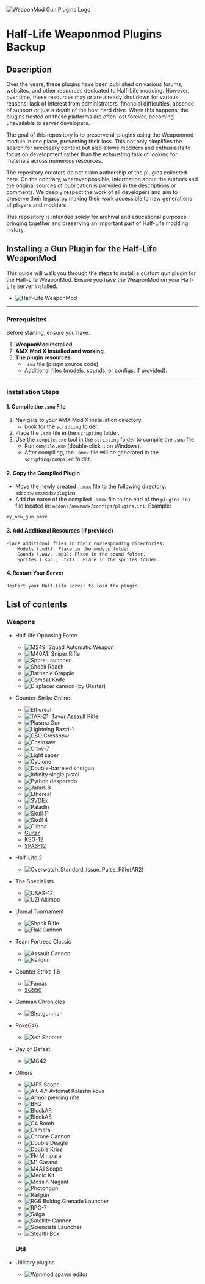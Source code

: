 ![WeaponMod Gun Plugins Logo](https://github.com/user-attachments/assets/7422beef-a99e-4460-8fae-7dbc919817f9)
# Half-Life Weaponmod Plugins Backup 

## Description 

Over the years, these plugins have been published on various forums, websites, and other resources dedicated to Half-Life modding. However, over time, these resources may or are already shut down for various reasons: lack of interest from administrators, financial difficulties, absence of support or just a death of the host hard drive. When this happens, the plugins hosted on these platforms are often lost forever, becoming unavailable to server developers.

The goal of this repository is to preserve all plugins using the Weaponmod module in one place, preventing their loss. This not only simplifies the search for necessary content but also allows modders and enthusiasts to focus on development rather than the exhausting task of looking for materials across numerous resources.

The repository creators do not claim authorship of the plugins collected here. On the contrary, wherever possible, information about the authors and the original sources of publication is provided in the descriptions or comments. We deeply respect the work of all developers and aim to preserve their legacy by making their work accessible to new generations of players and modders.

This repository is intended solely for archival and educational purposes, bringing together and preserving an important part of Half-Life modding history.

## Installing a Gun Plugin for the Half-Life WeaponMod

This guide will walk you through the steps to install a custom gun plugin for the Half-Life WeaponMod. Ensure you have the WeaponMod on your Half-Life server installed.

- ![Half-Life WeaponMod](https://github.com/tmp64/weaponmod)
---

### Prerequisites

Before starting, ensure you have:
1. **WeaponMod installed**.
2. **AMX Mod X installed and working**.
3. **The plugin resources**:
   - `.sma` file (plugin source code).
   - Additional files (models, sounds, or configs, if provided).

---

### Installation Steps

#### 1. Compile the `.sma` File
1. Navigate to your AMX Mod X installation directory.
   - Look for the `scripting` folder.
2. Place the `.sma` file in the `scripting` folder.
3. Use the `compile.exe` tool in the `scripting` folder to compile the `.sma` file:
   - Run `compile.exe` (double-click it on Windows).
   - After compiling, the `.amxx` file will be generated in the `scripting/compiled` folder.

#### 2. Copy the Compiled Plugin
- Move the newly created `.amxx` file to the following directory: `addons/amxmodx/plugins`
- Add the name of the compiled `.amxx` file to the end of the `plugins.ini` file located in: `addons/amxmodx/configs/plugins.ini`. Example:

```plaintext
my_new_gun.amxx
```
#### 3. Add Additional Resources (if provided)

    Place additional files in their corresponding directories:
        Models (.mdl): Place in the models folder.
        Sounds (.wav, .mp3): Place in the sound folder.
        Sprites (.spr , .txt) : Place in the sprites folder.

#### 4. Restart Your Server

    Restart your Half-Life server to load the plugin.


## List of contents 

### Weapons

* Half-life Opposing Force
  - ![M249: Squad Automatic Weapon](https://github.com/andreiseverin/WeaponMod-guns-backup/tree/main/wpn_m249)
  - ![M40A1: Sniper Rifle](https://github.com/andreiseverin/WeaponMod-guns-backup/tree/main/wpn_sniperrifle)
  - ![Spore Launcher](https://github.com/andreiseverin/WeaponMod-guns-backup/tree/main/wpn_sporelauncher)
  - ![Shock Roach](https://github.com/andreiseverin/WeaponMod-guns-backup/tree/main/wpn_shockroach)
  - ![Barnacle Grapple](https://github.com/andreiseverin/WeaponMod-guns-backup/tree/main/wpn_grapple)
  - ![Combat Knife](https://github.com/andreiseverin/WeaponMod-guns-backup/tree/main/wpn_knife)
  - ![Displacer cannon (by Glaster)](https://github.com/andreiseverin/WeaponMod-guns-backup/tree/main/wpn_displacer)

* Counter-Strike Online
  - ![Ethereal](https://github.com/andreiseverin/WeaponMod-guns-backup/tree/main/wpn_ethereal)
  - ![TAR-21: Tavor Assault Rifle](https://github.com/andreiseverin/WeaponMod-guns-backup/tree/main/wpn_tar21)
  - ![Plasma Gun](https://github.com/andreiseverin/WeaponMod-guns-backup/tree/main/wpn_plasmagun)
  - ![Lightning Bazzi-1](https://github.com/andreiseverin/WeaponMod-guns-backup/tree/main/wpn_cart)
  - ![CSO Crossbow](https://github.com/andreiseverin/WeaponMod-guns-backup/tree/main/wpn_cbowex)
  - ![Chainsaw](https://github.com/andreiseverin/WeaponMod-guns-backup/tree/main/wpn_chainsaw)
  - ![Crow-7](https://github.com/andreiseverin/WeaponMod-guns-backup/tree/main/wpn_crow7)
  - ![Light saber](https://github.com/andreiseverin/WeaponMod-guns-backup/tree/main/wpn_cso_lightsaber)
  - ![Cyclone](https://github.com/andreiseverin/WeaponMod-guns-backup/tree/main/wpn_cyclone)
  - ![Double-barreled shotgun](https://github.com/andreiseverin/WeaponMod-guns-backup/tree/main/wpn_dbarrel)
  - ![Infinity single pistol](https://github.com/andreiseverin/WeaponMod-guns-backup/tree/main/wpn_infinity)
  - ![Python desperado](https://github.com/andreiseverin/WeaponMod-guns-backup/tree/main/wpn_desperado)
  - ![Janus 9](https://github.com/andreiseverin/WeaponMod-guns-backup/tree/main/wpn_emace)
  - ![Ethereal](https://github.com/andreiseverin/WeaponMod-guns-backup/tree/main/wpn_ethereal)
  - ![SVDEx](https://github.com/andreiseverin/WeaponMod-guns-backup/tree/main/wpn_svdex)
  - ![Paladin](https://github.com/andreiseverin/WeaponMod-guns-backup/tree/main/wpn_paladin)
  - ![Skull 11](https://github.com/andreiseverin/WeaponMod-guns-backup/tree/main/wpn_skull11)
  - ![Skull 4](https://github.com/andreiseverin/WeaponMod-guns-backup/tree/main/wpn_skull4)
  - ![Gilboa](https://github.com/andreiseverin/WeaponMod-guns-backup/tree/main/wpn_gilboa)
  - [Guitar](https://github.com/andreiseverin/WeaponMod-guns-backup/tree/main/wpn_guitar)
  - [KSG-12](https://github.com/andreiseverin/WeaponMod-guns-backup/tree/main/wpn_ksg12)
  - [SPAS-12](https://github.com/andreiseverin/WeaponMod-guns-backup/tree/main/wpn_spas12)

* Half-Life 2
  - ![Overwatch_Standard_Issue_Pulse_Rifle(AR2)](https://github.com/andreiseverin/WeaponMod-guns-backup/tree/main/wpn_ar2)

* The Specialists
  - ![USAS-12](https://github.com/andreiseverin/WeaponMod-guns-backup/tree/main/wpn_usas12)
  - ![UZI Akimbo](https://github.com/andreiseverin/WeaponMod-guns-backup/tree/main/wpn_uzi_akimbo)

* Unreal Tournament
  - ![Shock Rifle](https://github.com/andreiseverin/WeaponMod-guns-backup/tree/main/wpn_UT_ShockRifle)
  - ![Flak Cannon](https://github.com/andreiseverin/WeaponMod-guns-backup/tree/main/wpn_UT_FlakCannon)

* Team Fortress Classic
  - ![Assault Cannon](https://github.com/andreiseverin/WeaponMod-guns-backup/tree/main/wpn_ac)
  - ![Nailgun](https://github.com/andreiseverin/WeaponMod-guns-backup/tree/main/wpn_tfcnailgun)

* Counter Strike 1.6
  - ![Famas](https://github.com/andreiseverin/WeaponMod-guns-backup/tree/main/wpn_famas)
  - [SG550](https://github.com/andreiseverin/WeaponMod-guns-backup/tree/main/wpn_sg550)

* Gunman Chronicles
  - ![Shotgunman](https://github.com/andreiseverin/WeaponMod-guns-backup/tree/main/wpn_shotgunman)

* Poke646
  - ![Xen Shooter](https://github.com/andreiseverin/WeaponMod-guns-backup/tree/main/wpn_xen_shooter)

* Day of Defeat
  - ![MG42](https://github.com/andreiseverin/WeaponMod-guns-backup/tree/main/wpn_mg42)

* Others
  - ![MP5 Scope](https://github.com/andreiseverin/WeaponMod-guns-backup/tree/main/wpn_9mmarS)
  - ![AK-47: Avtomat Kalashnikova](https://github.com/andreiseverin/WeaponMod-guns-backup/tree/main/wpn_ak47)
  - ![Armor piercing rifle](https://github.com/andreiseverin/WeaponMod-guns-backup/tree/main/wpn_armorpiercingrifle)
  - ![BFG](https://github.com/andreiseverin/WeaponMod-guns-backup/tree/main/wpn_bfg)
  - ![BlockAR](https://github.com/andreiseverin/WeaponMod-guns-backup/tree/main/wpn_blockar)
  - ![BlockAS](https://github.com/andreiseverin/WeaponMod-guns-backup/tree/main/wpn_blockas)
  - ![C4 Bomb](https://github.com/andreiseverin/WeaponMod-guns-backup/tree/main/wpn_c4_bomb)
  - ![Camera](https://github.com/andreiseverin/WeaponMod-guns-backup/tree/main/wpn_camera)
  - ![Chrone Cannon](https://github.com/andreiseverin/WeaponMod-guns-backup/tree/main/wpn_chronecannon)
  - ![Double Deagle](https://github.com/andreiseverin/WeaponMod-guns-backup/tree/main/wpn_ddeagle)
  - ![Double Kriss](https://github.com/andreiseverin/WeaponMod-guns-backup/tree/main/wpn_dkirss)
  - ![FN Minipara](https://github.com/andreiseverin/WeaponMod-guns-backup/tree/main/wpn_fn_minipara)
  - ![M1 Garand](https://github.com/andreiseverin/WeaponMod-guns-backup/tree/main/wpn_garand)
  - ![M4A1 Scope](https://github.com/andreiseverin/WeaponMod-guns-backup/tree/main/wpn_m4a1scope)
  - ![Medic Kit](https://github.com/andreiseverin/WeaponMod-guns-backup/tree/main/wpn_medkit)
  - ![Mossin Nagant](https://github.com/andreiseverin/WeaponMod-guns-backup/tree/main/wpn_mossin)
  - ![Photongun](https://github.com/andreiseverin/WeaponMod-guns-backup/tree/main/wpn_photongun)
  - ![Railgun](https://github.com/andreiseverin/WeaponMod-guns-backup/tree/main/wpn_railgun)
  - ![RG6 Buldog Grenade Launcher](https://github.com/andreiseverin/WeaponMod-guns-backup/tree/main/wpn_rg6)
  - ![RPG-7](https://github.com/andreiseverin/WeaponMod-guns-backup/tree/main/wpn_rpg7)
  - ![Saiga](https://github.com/andreiseverin/WeaponMod-guns-backup/tree/main/wpn_saiga)
  - ![Satellite Cannon](https://github.com/andreiseverin/WeaponMod-guns-backup/tree/main/wpn_satellite)
  - ![Sciencists Launcher](https://github.com/andreiseverin/WeaponMod-guns-backup/tree/main/wpn_scigun)
  - ![Stealth Box](https://github.com/andreiseverin/WeaponMod-guns-backup/tree/main/wpn_stealth_box)

  ### Util

* Utilitary plugins
  - ![Wpnmod spawn editor](https://github.com/andreiseverin/WeaponMod-guns-backup/tree/main/util/weaponmod_spawn_editor)

